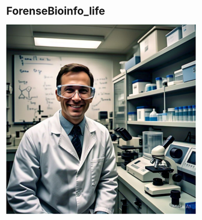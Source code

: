 # ForenseBioinfo_life

![Forensic Guy](https://github.com/marceelrf/ForenseBioinfo_life/blob/main/WhatsApp%20Image%202025-02-05%20at%2009.36.37.jpeg)
